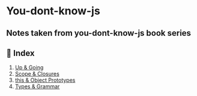 # You-dont-know-js

## Notes taken from you-dont-know-js book series

## 📝 Index

1. [Up & Going](https://github.com/turkaytunc/you-dont-know-js/blob/master/book-1/README.md)
2. [Scope & Closures](https://github.com/turkaytunc/you-dont-know-js/blob/master/book-2/README.md)
3. [this & Object Prototypes](https://github.com/turkaytunc/you-dont-know-js/blob/master/book-3/README.md)
4. [Types & Grammar](https://github.com/turkaytunc/you-dont-know-js/blob/master/book-4/README.md)
